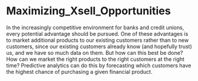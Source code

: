 # Maximizing_Xsell_Opportunities
In the increasingly competitive environment for banks and credit unions, every potential advantage should be pursued. One of these advantages is to market additional products to our existing customers rather than to new customers, since our existing customers already know (and hopefully trust) us, and we have so much data on them. But how can this best be done? How can we market the right products to the right customers at the right time? Predictive analytics can do this by forecasting which customers have the highest chance of purchasing a given financial product.
